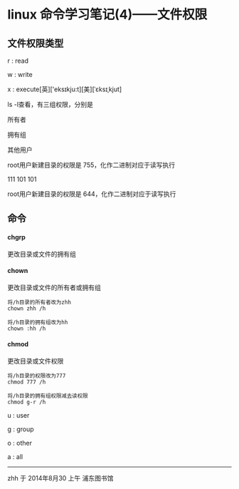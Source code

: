 # linux 命令学习笔记(4)——文件权限

## 文件权限类型

r : read

w : write

x : execute[英]['eksɪkju:t][美][ˈɛksɪˌkjut]

ls -l查看，有三组权限，分别是

所有者 

拥有组

其他用户


root用户新建目录的权限是 755，化作二进制对应于读写执行

111 101 101

root用户新建目录的权限是 644，化作二进制对应于读写执行

## 命令

#### chgrp

更改目录或文件的拥有组

#### chown 

更改目录或文件的所有者或拥有组

	将/h目录的所有者改为zhh
	chown zhh /h

	将/h目录的拥有组改为hh
	chown :hh /h
	
#### chmod 

更改目录或文件权限

	将/h目录的权限改为777
	chmod 777 /h
	
	将/h目录的拥有组权限减去读权限
	chmod g-r /h
	
u : user

g : group

o : other

a : all


	
---

zhh 于 2014年8月30 上午 浦东图书馆






